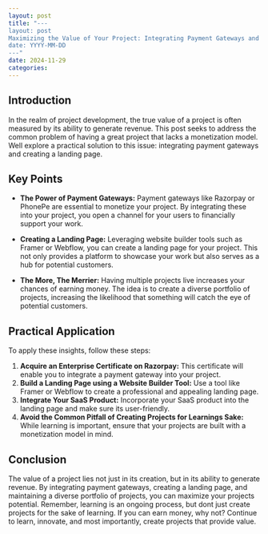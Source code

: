 ```yaml
---
layout: post
title: "---
layout: post
Maximizing the Value of Your Project: Integrating Payment Gateways and Landing Pages
date: YYYY-MM-DD
---"
date: 2024-11-29
categories: 
---
```


## Introduction
In the realm of project development, the true value of a project is often measured by its ability to generate revenue. This post seeks to address the common problem of having a great project that lacks a monetization model. Well explore a practical solution to this issue: integrating payment gateways and creating a landing page.

## Key Points
- **The Power of Payment Gateways:** Payment gateways like Razorpay or PhonePe are essential to monetize your project. By integrating these into your project, you open a channel for your users to financially support your work.

- **Creating a Landing Page:** Leveraging website builder tools such as Framer or Webflow, you can create a landing page for your project. This not only provides a platform to showcase your work but also serves as a hub for potential customers.

- **The More, The Merrier:** Having multiple projects live increases your chances of earning money. The idea is to create a diverse portfolio of projects, increasing the likelihood that something will catch the eye of potential customers.

## Practical Application
To apply these insights, follow these steps:
1. **Acquire an Enterprise Certificate on Razorpay:** This certificate will enable you to integrate a payment gateway into your project.
2. **Build a Landing Page using a Website Builder Tool:** Use a tool like Framer or Webflow to create a professional and appealing landing page.
3. **Integrate Your SaaS Product:** Incorporate your SaaS product into the landing page and make sure its user-friendly.
4. **Avoid the Common Pitfall of Creating Projects for Learnings Sake:** While learning is important, ensure that your projects are built with a monetization model in mind. 

## Conclusion
The value of a project lies not just in its creation, but in its ability to generate revenue. By integrating payment gateways, creating a landing page, and maintaining a diverse portfolio of projects, you can maximize your projects potential. Remember, learning is an ongoing process, but dont just create projects for the sake of learning. If you can earn money, why not? Continue to learn, innovate, and most importantly, create projects that provide value.
